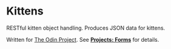 # Kittens

RESTful kitten object handling. Produces JSON data for kittens.

Written for [The Odin Project](http://www.theodinproject.com/). See **[Projects: Forms](https://www.theodinproject.com/courses/ruby-on-rails/lessons/apis)** for details.

